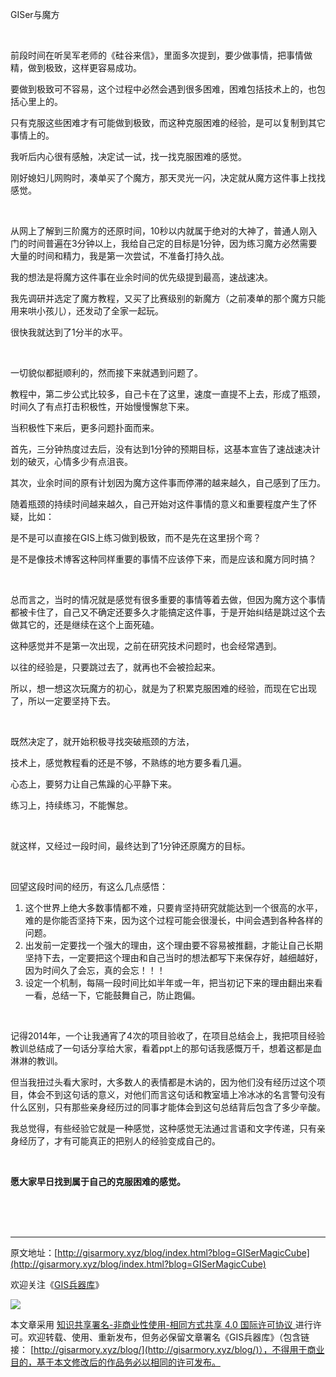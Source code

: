 GISer与魔方

<br>

前段时间在听吴军老师的《硅谷来信》，里面多次提到，要少做事情，把事情做精，做到极致，这样更容易成功。

要做到极致可不容易，这个过程中必然会遇到很多困难，困难包括技术上的，也包括心里上的。

只有克服这些困难才有可能做到极致，而这种克服困难的经验，是可以复制到其它事情上的。

我听后内心很有感触，决定试一试，找一找克服困难的感觉。

刚好媳妇儿网购时，凑单买了个魔方，那天灵光一闪，决定就从魔方这件事上找找感觉。

<br>

从网上了解到三阶魔方的还原时间，10秒以内就属于绝对的大神了，普通人刚入门的时间普遍在3分钟以上，我给自己定的目标是1分钟，因为练习魔方必然需要大量的时间和精力，我是第一次尝试，不准备打持久战。

我的想法是将魔方这件事在业余时间的优先级提到最高，速战速决。

我先调研并选定了魔方教程，又买了比赛级别的新魔方（之前凑单的那个魔方只能用来哄小孩儿），还发动了全家一起玩。

很快我就达到了1分半的水平。

<br>

一切貌似都挺顺利的，然而接下来就遇到问题了。

教程中，第二步公式比较多，自己卡在了这里，速度一直提不上去，形成了瓶颈，时间久了有点打击积极性，开始慢慢懈怠下来。

当积极性下来后，更多问题扑面而来。

首先，三分钟热度过去后，没有达到1分钟的预期目标，这基本宣告了速战速决计划的破灭，心情多少有点沮丧。

其次，业余时间的原有计划因为魔方这件事而停滞的越来越久，自己感到了压力。

随着瓶颈的持续时间越来越久，自己开始对这件事情的意义和重要程度产生了怀疑，比如：

是不是可以直接在GIS上练习做到极致，而不是先在这里拐个弯？

是不是像技术博客这种同样重要的事情不应该停下来，而是应该和魔方同时搞？

<br>

总而言之，当时的情况就是感觉有很多重要的事情等着去做，但因为魔方这个事情都被卡住了，自己又不确定还要多久才能搞定这件事，于是开始纠结是跳过这个去做其它的，还是继续在这个上面死磕。

这种感觉并不是第一次出现，之前在研究技术问题时，也会经常遇到。

以往的经验是，只要跳过去了，就再也不会被捡起来。

所以，想一想这次玩魔方的初心，就是为了积累克服困难的经验，而现在它出现了，所以一定要坚持下去。

<br>

既然决定了，就开始积极寻找突破瓶颈的方法，

技术上，感觉教程看的还是不够，不熟练的地方要多看几遍。

心态上，要努力让自己焦躁的心平静下来。

练习上，持续练习，不能懈怠。

<br>

就这样，又经过一段时间，最终达到了1分钟还原魔方的目标。

<br>

回望这段时间的经历，有这么几点感悟：

1. 这个世界上绝大多数事情都不难，只要肯坚持研究就能达到一个很高的水平，难的是你能否坚持下来，因为这个过程可能会很漫长，中间会遇到各种各样的问题。
3. 出发前一定要找一个强大的理由，这个理由要不容易被推翻，才能让自己长期坚持下去，一定要把这个理由和自己当时的想法都写下来保存好，越细越好，因为时间久了会忘，真的会忘！！！
5. 设定一个机制，每隔一段时间比如半年或一年，把当初记下来的理由翻出来看一看，总结一下，它能鼓舞自己，防止跑偏。

<br>

记得2014年，一个让我通宵了4次的项目验收了，在项目总结会上，我把项目经验教训总结成了一句话分享给大家，看着ppt上的那句话我感慨万千，想着这都是血淋淋的教训。

但当我扭过头看大家时，大多数人的表情都是木讷的，因为他们没有经历过这个项目，体会不到这句话的意义，对他们而言这句话和教室墙上冷冰冰的名言警句没有什么区别，只有那些亲身经历过的同事才能体会到这句总结背后包含了多少辛酸。

我总觉得，有些经验它就是一种感觉，这种感觉无法通过言语和文字传递，只有亲身经历了，才有可能真正的把别人的经验变成自己的。

<br>

**愿大家早日找到属于自己的克服困难的感觉。**

<br>

<br>

<br>

* * *


原文地址：[http://gisarmory.xyz/blog/index.html?blog=GISerMagicCube](http://gisarmory.xyz/blog/index.html?blog=GISerMagicCube)



欢迎关注《[GIS兵器库](http://gisarmory.xyz/blog/index.html?blog=wechat)》



![](http://blogimage.gisarmory.xyz/20200923063756.png)



本文章采用 [知识共享署名-非商业性使用-相同方式共享 4.0 国际许可协议 ](https://creativecommons.org/licenses/by-nc-sa/4.0/deed.zh)进行许可。欢迎转载、使用、重新发布，但务必保留文章署名《GIS兵器库》（包含链接： [http://gisarmory.xyz/blog/](http://gisarmory.xyz/blog/)），不得用于商业目的，基于本文修改后的作品务必以相同的许可发布。

